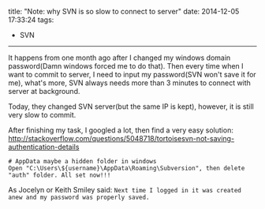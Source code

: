 title: "Note: why SVN is so slow to connect to server"
date: 2014-12-05 17:33:24
tags:
 - SVN
---
It happens from one month ago after I changed my windows domain password(Damn windows forced me to do that). Then every time when I want to commit to server, I need to input my password(SVN won't save it for me), what's more, SVN always needs more than 3 minutes to connect with server at background.
<!-- more -->
Today, they changed SVN server(but the same IP is kept), however, it is still very slow to commit.

After finishing my task, I googled a lot, then find a very easy solution: http://stackoverflow.com/questions/5048718/tortoisesvn-not-saving-authentication-details

```
# AppData maybe a hidden folder in windows
Open "C:\Users\${username}\AppData\Roaming\Subversion", then delete "auth" folder. All set now!!!
```

As Jocelyn or Keith Smiley said: `Next time I logged in it was created anew and my password was properly saved.`
